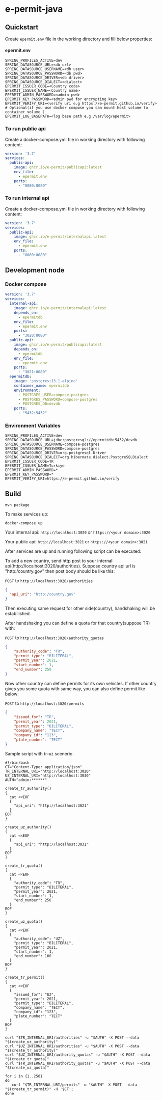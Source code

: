 # e-permit-java

## Quickstart

Create ```epermit.env``` file in the working directory and fill below properties: 

#### epermit.env

```properties
SPRING_PROFILES_ACTIVE=dev
SPRING_DATASOURCE_URL=<db url>
SPRING_DATASOURCE_USERNAME=<db user>
SPRING_DATASOURCE_PASSWORD=<db pwd>
SPRING_DATASOURCE_DRIVER=<db driver>
SPRING_DATASOURCE_DIALECT=<dialect>
EPERMIT_ISSUER_CODE=<Country code>
EPERMIT_ISSUER_NAME=<Country name>
EPERMIT_ADMIN_PASSWORD=<admin pwd>
EPERMIT_KEY_PASSWORD=<admin pwd for encrypting key>
EPERMIT_VERIFY_URI=<verify uri e.g https://e-permit.github.io/verify>
# Optional(if you use docker compose you can mount host volume to container volume )
EPERMIT_LOG_BASEPATH=<log base path e.g /var/log/epermit> 
```

### To run public api

Create a docker-compose.yml file in working directory with following content:

```yaml
version: '3.7'
services:
  public-api:
    image: ghcr.io/e-permit/publicapi:latest
    env_file: 
      - epermit.env
    ports:
      - "8080:8080"
```

### To run internal api

Create a docker-compose.yml file in working directory with following content:

```yaml
version: '3.7'
services:
  public-api:
    image: ghcr.io/e-permit/internalapi:latest
    env_file: 
      - epermit.env
    ports:
      - "8080:8080"
```

## Development node

### Docker compose

```yaml
version: '3.7'
services:
  internal-api:
    image: ghcr.io/e-permit/internalapi:latest
    depends_on:
      - epermitdb
    env_file: 
      - epermit.env
    ports:
      - "3020:8080"
  public-api:
    image: ghcr.io/e-permit/publicapi:latest
    depends_on:
      - epermitdb
    env_file: 
      - epermit.env
    ports:
      - "3021:8080"
  epermitdb:
    image: 'postgres:13.1-alpine'
    container_name: epermitdb
    environment:
      - POSTGRES_USER=compose-postgres
      - POSTGRES_PASSWORD=compose-postgres
      - POSTGRES_DB=devdb
    ports:
      - "5432:5432"
```

### Environment Variables

```properties
SPRING_PROFILES_ACTIVE=dev
SPRING_DATASOURCE_URL=jdbc:postgresql://epermitdb:5432/devdb
SPRING_DATASOURCE_USERNAME=compose-postgres
SPRING_DATASOURCE_PASSWORD=compose-postgres
SPRING_DATASOURCE_DRIVER=org.postgresql.Driver
SPRING_DATASOURCE_DIALECT=org.hibernate.dialect.PostgreSQLDialect
EPERMIT_ISSUER_CODE=TR
EPERMIT_ISSUER_NAME=Turkiye
EPERMIT_ADMIN_PASSWORD=*
EPERMIT_KEY_PASSWORD=*
EPERMIT_VERIFY_URI=https://e-permit.github.io/verify
```


## Build 

```mvn package```

To make services up:

```docker-compose up```

Your internal api: ```http://localhost:3020``` or ```https://<your domain>:3020```

Your public api: ```http://localhost:3021``` or ```https://<your domain>:3021```

After services are up and running following script can be executed:

To add a new country, send http post to your internal api(http://localhost:3020/authorities). Suppose country api url is "http:/country.gov" then post body should be like this:

`POST` to `http://localhost:3020/authorities`

```json
{
  "api_uri": "http:/country.gov"
}
```

Then executing same request for other side(country), handshaking will be estabilished. 

After handshaking you can define a quota for that country(suppose TR) with:

`POST` to `http://localhost:3020/authority_quotas`

```json
{
    "authority_code": "TR",
    "permit_type": "BILITERAL",
    "permit_year": 2021,
    "start_number": 1,
    "end_number": 250
}
```

Now other country can define permits for its own vehicles.
If other country gives you some quota with same way, you can also define permit like below:


`POST` to `http://localhost:3020/permits`

```json
{
    "issued_for": "TR",
    "permit_year": 2021,
    "permit_type": "BILITERAL",
    "company_name": "TECT",
    "company_id": "123",
    "plate_number": "TECT"
}
```

Sample script with tr-uz scenerio:

```
#!/bin/bash 
CT="Content-Type: application/json"
TR_INTERNAL_URI="http://localhost:3020"
UZ_INTERNAL_URI="http://localhost:3030"
AUTH="admin:******"

create_tr_authority()
{
  cat <<EOF
  {
    "api_uri": "http://localhost:3021"
  }
EOF
}

create_uz_authority()
{
  cat <<EOF
  {
    "api_uri": "http://localhost:3031"
  }
EOF
}

create_tr_quota()
{
  cat <<EOF
  {
    "authority_code": "TR",
    "permit_type": "BILITERAL",
    "permit_year": 2021,
    "start_number": 1,
    "end_number": 250
  }
EOF
}

create_uz_quota()
{
  cat <<EOF
  {
    "authority_code": "UZ",
    "permit_type": "BILITERAL",
    "permit_year": 2021,
    "start_number": 1,
    "end_number": 100
  }
EOF
}

create_tr_permit()
{
  cat <<EOF
  {
    "issued_for": "UZ",
    "permit_year": 2021,
    "permit_type": "BILITERAL",
    "company_name": "TECT",
    "company_id": "123",
    "plate_number": "TECT"
  }
EOF
}

curl "$TR_INTERNAL_URI/authorities" -u "$AUTH" -X POST --data "$(create_uz_authority)" 
curl "$UZ_INTERNAL_URI/authorities" -u "$AUTH" -X POST --data "$(create_tr_authority)" 
curl "$UZ_INTERNAL_URI/authority_quotas" -u "$AUTH" -X POST --data "$(create_tr_quota)" 
curl "$TR_INTERNAL_URI/authority_quotas" -u "$AUTH" -X POST --data "$(create_uz_quota)" 

for i in {1..250}
do
   curl "$TR_INTERNAL_URI/permits" -u "$AUTH" -X POST --data "$(create_tr_permit)" -H '$CT'; 
done
```

